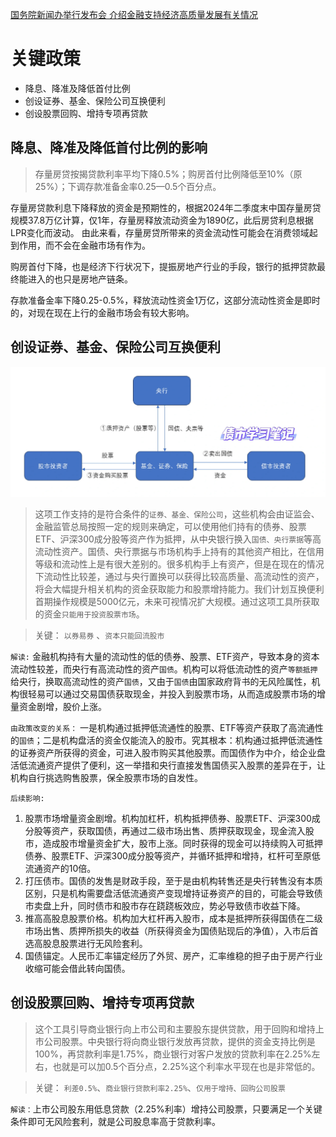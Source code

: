 [国务院新闻办举行发布会 介绍金融支持经济高质量发展有关情况](https://www.gov.cn/lianbo/fabu/202409/content_6976186.htm)

# 关键政策

* 降息、降准及降低首付比例
* 创设证券、基金、保险公司互换便利
* 创设股票回购、增持专项再贷款

## 降息、降准及降低首付比例的影响

> 存量房贷按揭贷款利率平均下降0.5%；购房首付比例降低至10%（原25%）；下调存款准备金率0.25—0.5个百分点。

存量房贷款利息下降释放的资金是预期性的，根据2024年二季度末中国存量房贷规模37.8万亿计算，仅1年，存量房释放流动资金为1890亿，此后房贷利息根据LPR变化而波动。
由此来看，存量房贷所带来的资金流动性可能会在消费领域起到作用，而不会在金融市场有作为。  

购房首付下降，也是经济下行状况下，提振房地产行业的手段，银行的抵押贷款最终能进入的也只是房地产链条。  

存款准备金率下降0.25-0.5%，释放流动性资金1万亿，这部分流动性资金是即时的，对现在现在上行的金融市场会有较大影响。

## 创设证券、基金、保险公司互换便利 

![picture_1](https://github.com/Oreo-Gss/Mind-open/blob/main/pictures/%E5%A4%AE%E8%A1%8C%E4%BA%92%E6%8D%A2%E4%BE%BF%E5%88%A9%E4%B8%BA%E4%BB%80%E4%B9%88%E4%B8%8D%E5%BD%B1%E5%93%8D%E5%9F%BA%E7%A1%80%E8%B4%A7%E5%B8%81.jpg)

> 这项工作支持的是符合条件的`证券、基金、保险公司`，这些机构会由证监会、金融监管总局按照一定的规则来确定，可以使用他们持有的债券、股票ETF、沪深300成分股等资产作为抵押，从中央银行换入`国债、央行票据`等高流动性资产。国债、央行票据与市场机构手上持有的其他资产相比，在信用等级和流动性上是有很大差别的。很多机构手上有资产，但是在现在的情况下流动性比较差，通过与央行置换可以获得比较高质量、高流动性的资产，将会大幅提升相关机构的资金获取能力和股票增持能力。我们计划互换便利首期操作规模是5000亿元，未来可视情况扩大规模。通过这项工具所获取的资金`只能用于投资股票市场`。

> 关键： `以券易券` 、`资本只能回流股市`
> 
`解读:` 金融机构持有大量的流动性的低的债券、股票、ETF资产，导致本身的资本流动性较差，而央行有高流动性的资产`国债`。机构可以将低流动性的资产`等额抵押`给央行，换取高流动性的资产`国债`，又由于`国债`由国家政府背书的无风险属性，机构很轻易可以通过交易国债获取现金，并投入到股票市场，从而造成股票市场的增量资金剧增，股价上涨。  

`由政策改变的关系：` 一是机构通过抵押低流通性的股票、ETF等资产获取了高流通性的`国债`；二是机构盘活的资金仅能流入的股市。究其根本：机构通过抵押低流通性的证券资产所获得的资金，可进入股市购买其他股票。而国债作为中介，给企业盘活低流通资产提供了便利，这一举措和央行直接发售国债买入股票的差异在于，让机构自行挑选购售股票，保全股票市场的自发性。  

`后续影响:`  
1. 股票市场增量资金剧增。机构加杠杆，机构抵押债券、股票ETF、沪深300成分股等资产，获取国债，再通过二级市场出售、质押获取现金，现金流入股市，造成股市增量资金扩大，股市上涨。同时获得的现金可以持续购入可抵押债券、股票ETF、沪深300成分股等资产，并循环抵押和增持，杠杆可至原低流通资产的10倍。
2. 打压债市。国债的发售是财政手段，至于是由机构转售还是央行转售没有本质区别，只是机构需要盘活低流通资产变现增持证券资产的目的，可能会导致债市卖盘上升，同时债市和股市存在跷跷板效应，势必导致债市收益下降。
3. 推高高股息股票价格。机构加大杠杆再入股市，成本是抵押所获得国债在二级市场出售、质押所损失的收益（所获得资金为国债贴现后的净值），入市后首选高股息股票进行无风险套利。
4. 国债锚定。人民币汇率锚定经历了外贸、房产，汇率维稳的担子由于房产行业收缩可能会借此转向国债。


## 创设股票回购、增持专项再贷款

> 这个工具引导商业银行向上市公司和主要股东提供贷款，用于回购和增持上市公司股票。中央银行将向商业银行发放再贷款，提供的资金支持比例是100%，再贷款利率是1.75%，商业银行对客户发放的贷款利率在2.25%左右，也就是可以加0.5个百分点，2.25%这个利率水平现在也是非常低的。

> 关键： `利差0.5%`、`商业银行贷款利率2.25%`、`仅用于增持、回购公司股票`

`解读：`上市公司股东用低息贷款（2.25%利率）增持公司股票，只要满足一个关键条件即可无风险套利，就是公司股息率高于贷款利率。


